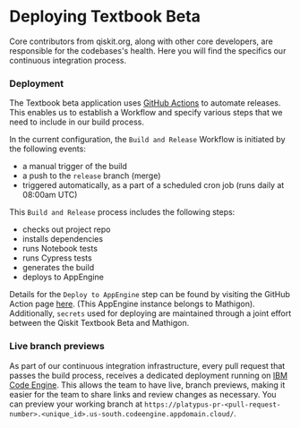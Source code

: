 # Deploying Textbook Beta

Core contributors from qiskit.org, along with other core developers, are responsible for the codebases's health. Here you will find the specifics our continuous integration process.

### Deployment

The Textbook beta application uses [GitHub Actions](https://docs.github.com/en/actions) to automate releases. This enables us to establish a Workflow and specify various steps that we need to include in our build process.

In the current configuration, the `Build and Release` Workflow is initiated by the following events:

- a manual trigger of the build
- a push to the `release` branch (merge)
- triggered automatically, as a part of a scheduled cron job (runs daily at 08:00am UTC)


This `Build and Release` process includes the following steps:

- checks out project repo
- installs dependencies
- runs Notebook tests
- runs Cypress tests
- generates the build
- deploys to AppEngine

Details for the `Deploy to AppEngine` step can be found by visiting the GitHub Action page [here](https://github.com/google-github-actions/deploy-appengine). (This AppEngine instance belongs to Mathigon). Additionally, `secrets` used for deploying are maintained through a joint effort between the Qiskit Textbook Beta and Mathigon.


### Live branch previews
As part of our continuous integration infrastructure, every pull request that passes the build process, receives a dedicated deployment running on [IBM Code Engine](https://cloud.ibm.com/codeengine/overview). This allows the team to have live, branch previews, making it easier for the team to share links and review changes as necessary. You can preview your working branch at `https://platypus-pr-<pull-request-number>.<unique_id>.us-south.codeengine.appdomain.cloud/`.
